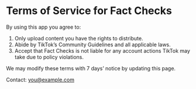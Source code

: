 
# Terms of Service for Fact Checks

By using this app you agree to:

1. Only upload content you have the rights to distribute.  
2. Abide by TikTok’s Community Guidelines and all applicable laws.  
3. Accept that Fact Checks is not liable for any account actions TikTok may take due to policy violations.

We may modify these terms with 7 days’ notice by updating this page.

Contact: you@example.com
